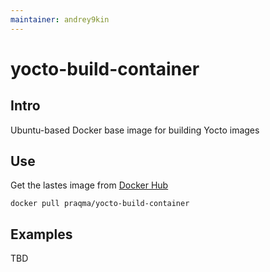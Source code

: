 ```yaml
---
maintainer: andrey9kin
---
```

# yocto-build-container

## Intro

Ubuntu-based Docker base image for building Yocto images

## Use

Get the lastes image from [Docker Hub](https://hub.docker.com/r/praqma/yocto-build-container/)

```
docker pull praqma/yocto-build-container
```

## Examples

TBD

